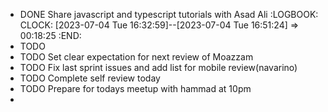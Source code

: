 - DONE Share javascript and typescript tutorials with Asad Ali
  :LOGBOOK:
  CLOCK: [2023-07-04 Tue 16:32:59]--[2023-07-04 Tue 16:51:24] =>  00:18:25
  :END:
- TODO
- TODO Set clear expectation for next review of Moazzam
- TODO Fix last sprint issues and add list for mobile review(navarino)
- TODO Complete self review today
- TODO Prepare for todays meetup with hammad at 10pm
-